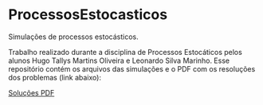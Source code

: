 # ProcessosEstocasticos
Simulações de processos estocásticos.

Trabalho realizado durante a disciplina de Processos Estocáticos pelos alunos Hugo Tallys Martins Oliveira e Leonardo Silva Marinho. Esse repositório contém os arquivos das simulações e o PDF com os resoluções dos problemas (link abaixo):

[Soluções PDF](https://github.com/HugoT411ys/ProcessosEstocasticos/blob/master/trabalho_sim.pdf)
